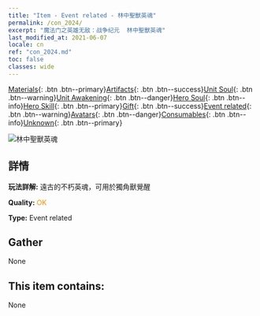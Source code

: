 ```yaml
---
title: "Item - Event related - 林中聖獸英魂"
permalink: /con_2024/
excerpt: "魔法门之英雄无敌：战争纪元  林中聖獸英魂"
last_modified_at: 2021-06-07
locale: cn
ref: "con_2024.md"
toc: false
classes: wide
---
```

 [Materials](/ItemsCN/){: .btn .btn--primary}[Artifacts](/ItemsCN/Artifacts/){: .btn .btn--success}[Unit Soul](/ItemsCN/UnitSoul/){: .btn .btn--warning}[Unit Awakening](/ItemsCN/UnitAwakening/){: .btn .btn--danger}[Hero Soul](/ItemsCN/HeroSoul/){: .btn .btn--info}[Hero Skill](/ItemsCN/HeroSkill/){: .btn .btn--primary}[Gift](/ItemsCN/Gift/){: .btn .btn--success}[Event related](/ItemsCN/Events/){: .btn .btn--warning}[Avatars](/ItemsCN/Avatars/){: .btn .btn--danger}[Consumables](/ItemsCN/Consumables/){: .btn .btn--info}[Unknown](/ItemsCN/Unknown/){: .btn .btn--primary}

 ![林中聖獸英魂](/images/t/juexing_206.png)

## 詳情
 **玩法詳解:** 遠古的不朽英魂，可用於獨角獸覺醒

 **Quality:** <span style="color: #FF8C00">OK</span>

 **Type:** Event related

## Gather

  None

## This item contains:

  None

